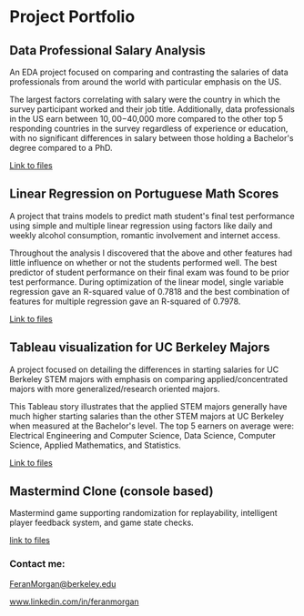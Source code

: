 # Project Portfolio

## Data Professional Salary Analysis

An EDA project focused on comparing and contrasting the salaries of data professionals from around the world with particular emphasis on the US.

The largest factors correlating with salary were the country in which the survey participant worked and their job title. Additionally, data professionals in the US earn between $10,00-$40,000 more compared to the other top 5 responding countries in the survey regardless of experience or education, with no significant differences in salary between those holding a Bachelor's degree compared to a PhD.

[Link to files](https://github.com/FeranMorgan/DataProfessionalSalaryAnalysis)



## Linear Regression on Portuguese Math Scores
A project that trains models to predict math student's final test performance using simple and multiple linear regression using factors like daily and weekly alcohol consumption, romantic involvement and internet access.

Throughout the analysis I discovered that the above and other features had little influence on whether or not the students performed well. The best predictor of student performance on their final exam was found to be prior test performance. During optimization of the linear model, single variable regression gave an R-squared value of 0.7818 and the best combination of features for multiple regression gave an R-squared of 0.7978.

[Link to files](https://github.com/FeranMorgan/LinearRegressionPortugalMath)



## Tableau visualization for UC Berkeley Majors
A project focused on detailing the differences in starting salaries for UC Berkeley STEM majors with emphasis on comparing applied/concentrated majors with more generalized/research oriented majors.

This Tableau story illustrates that the applied STEM majors generally have much higher starting salaries than the other STEM majors at UC Berkeley when measured at the Bachelor's level. The top 5 earners on average were: Electrical Engineering and Computer Science, Data Science, Computer Science, Applied Mathematics, and Statistics.

[Link to files](https://github.com/FeranMorgan/TableauBerkeleyMajors)

## Mastermind Clone (console based)
Mastermind game supporting randomization for replayability, intelligent player feedback system, and game state checks.

[link to files](https://github.com/FeranMorgan/MastermindClone)

### Contact me:
FeranMorgan@berkeley.edu

www.linkedin.com/in/feranmorgan
